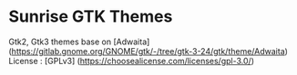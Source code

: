# Sunrise GTK Themes
Gtk2, Gtk3 themes base on [Adwaita] (https://gitlab.gnome.org/GNOME/gtk/-/tree/gtk-3-24/gtk/theme/Adwaita) </br>
License : [GPLv3] (https://choosealicense.com/licenses/gpl-3.0/)</br>
